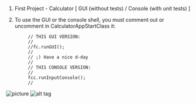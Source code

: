 1. First Project - Calculator [ GUI (without tests) / Console (with unit tests) ]
2. To use the GUI or the console shell, you must comment out or uncomment in CalculatorAppStartClass it:

            // THIS GUI VERSION:
            //
            //fc.runGUI();
            //
            // ;) Have a nice d-day
            //
            // THIS CONSOLE VERSION:
            //
            fcc.runInputConsole();
            //

![picture](https://image.ibb.co/m4A2Un/Screenshot_from_2018_03_27_16_08_55.png)
![alt tag](https://image.ibb.co/m4A2Un/Screenshot_from_2018_03_27_16_08_55.png "Since childhood, I like green")

